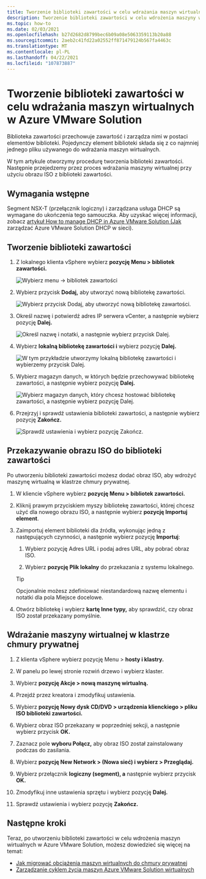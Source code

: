 ```yaml
---
title: Tworzenie biblioteki zawartości w celu wdrażania maszyn wirtualnych w Azure VMware Solution
description: Tworzenie biblioteki zawartości w celu wdrożenia maszyny wirtualnej w Azure VMware Solution prywatnej.
ms.topic: how-to
ms.date: 02/03/2021
ms.openlocfilehash: b27d2682d8799bec6b09a08e5063359113b20a88
ms.sourcegitcommit: 2aeb2c41fd22a02552ff871479124b567fa4463c
ms.translationtype: MT
ms.contentlocale: pl-PL
ms.lasthandoff: 04/22/2021
ms.locfileid: "107873887"
---
```

# <a name="create-a-content-library-to-deploy-vms-in-azure-vmware-solution"></a>Tworzenie biblioteki zawartości w celu wdrażania maszyn wirtualnych w Azure VMware Solution

Biblioteka zawartości przechowuje zawartość i zarządza nimi w postaci elementów biblioteki. Pojedynczy element biblioteki składa się z co najmniej jednego pliku używanego do wdrażania maszyn wirtualnych. 

W tym artykule otworzymy procedurę tworzenia biblioteki zawartości.  Następnie przejedzemy przez proces wdrażania maszyny wirtualnej przy użyciu obrazu ISO z biblioteki zawartości.

## <a name="prerequisites"></a>Wymagania wstępne

Segment NSX-T (przełącznik logiczny) i zarządzana usługa DHCP są wymagane do ukończenia tego samouczka.  Aby uzyskać więcej informacji, zobacz [artykuł How to manage DHCP in Azure VMware Solution (Jak](manage-dhcp.md) zarządzać Azure VMware Solution DHCP w sieci).

## <a name="create-a-content-library"></a>Tworzenie biblioteki zawartości

1. Z lokalnego klienta vSphere wybierz **pozycję Menu > bibliotek zawartości.**

   ![Wybierz menu -> bibliotek zawartości](./media/content-library/vsphere-menu-content-libraries.png)

1. Wybierz przycisk **Dodaj,** aby utworzyć nową bibliotekę zawartości.

   ![Wybierz przycisk Dodaj, aby utworzyć nową bibliotekę zawartości.](./media/content-library/create-new-content-library.png)

1. Określ nazwę i potwierdź adres IP serwera vCenter, a następnie wybierz pozycję **Dalej.**

   ![Określ nazwę i notatki, a następnie wybierz przycisk Dalej.](./media/content-library/new-content-library-step1.png)

1. Wybierz **lokalną bibliotekę zawartości i** wybierz pozycję **Dalej.**

   ![W tym przykładzie utworzymy lokalną bibliotekę zawartości i wybierzemy przycisk Dalej.](./media/content-library/new-content-library-step2.png)

1. Wybierz magazyn danych, w których będzie przechowywać bibliotekę zawartości, a następnie wybierz pozycję **Dalej.**

   ![Wybierz magazyn danych, który chcesz hostować bibliotekę zawartości, a następnie wybierz pozycję Dalej.](./media/content-library/new-content-library-step3.png)

1. Przejrzyj i sprawdź ustawienia biblioteki zawartości, a następnie wybierz pozycję **Zakończ.**

   ![Sprawdź ustawienia i wybierz pozycję Zakończ.](./media/content-library/new-content-library-step4.png)

## <a name="upload-an-iso-image-to-the-content-library"></a>Przekazywanie obrazu ISO do biblioteki zawartości

Po utworzeniu biblioteki zawartości możesz dodać obraz ISO, aby wdrożyć maszynę wirtualną w klastrze chmury prywatnej. 

1. W kliencie vSphere wybierz **pozycję Menu > bibliotek zawartości.**

1. Kliknij prawym przyciskiem myszy bibliotekę zawartości, której chcesz użyć dla nowego obrazu ISO, a następnie wybierz **pozycję Importuj element**.

1. Zaimportuj element biblioteki dla źródła, wykonując jedną z następujących czynności, a następnie wybierz pozycję **Importuj**:
   1. Wybierz pozycję Adres URL i podaj adres URL, aby pobrać obraz ISO.

   1. Wybierz **pozycję Plik lokalny** do przekazania z systemu lokalnego.

   > [!TIP]
   > Opcjonalnie możesz zdefiniować niestandardową nazwę elementu i notatki dla pola Miejsce docelowe.

1. Otwórz bibliotekę i wybierz **kartę Inne typy,** aby sprawdzić, czy obraz ISO został przekazany pomyślnie.


## <a name="deploy-a-vm-to-a-private-cloud-cluster"></a>Wdrażanie maszyny wirtualnej w klastrze chmury prywatnej

1. Z klienta vSphere wybierz pozycję Menu > **hosty i klastry.**

1. W panelu po lewej stronie rozwiń drzewo i wybierz klaster.

1. Wybierz **pozycję Akcje > nową maszynę wirtualną.**

1. Przejdź przez kreatora i zmodyfikuj ustawienia.

1. Wybierz **pozycję Nowy dysk CD/DVD > urządzenia klienckiego > pliku ISO biblioteki zawartości.**

1. Wybierz obraz ISO przekazany w poprzedniej sekcji, a następnie wybierz przycisk **OK.**

1. Zaznacz pole **wyboru Połącz,** aby obraz ISO został zainstalowany podczas do zasilania.

1. Wybierz **pozycję New Network > (Nowa sieć) i wybierz > Przeglądaj.**

1. Wybierz przełącznik **logiczny (segment), a** następnie wybierz przycisk **OK.**

1. Zmodyfikuj inne ustawienia sprzętu i wybierz pozycję **Dalej.**

1. Sprawdź ustawienia i wybierz pozycję **Zakończ.**


## <a name="next-steps"></a>Następne kroki

Teraz, po utworzeniu biblioteki zawartości w celu wdrożenia maszyn wirtualnych w Azure VMware Solution, możesz dowiedzieć się więcej na temat:

- [Jak migrować obciążenia maszyn wirtualnych do chmury prywatnej](tutorial-deploy-vmware-hcx.md)
- [Zarządzanie cyklem życia maszyn Azure VMware Solution wirtualnych](lifecycle-management-of-azure-vmware-solution-vms.md)

<!-- LINKS - external-->

<!-- LINKS - internal -->
